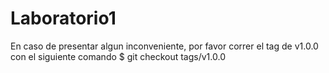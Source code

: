 # Laboratorio1
En caso de presentar algun inconveniente, por favor correr el tag de v1.0.0 con el siguiente comando $ git checkout tags/v1.0.0
